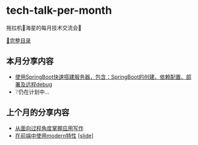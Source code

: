 # tech-talk-per-month
拖拉机:tractor:海星的每月技术交流会:speech_balloon:

[:book:完整目录](Contents.md)

## 本月分享内容

- [使用SpringBoot快速搭建服务器，包含：SpringBoot的创建、依赖配置、部署及远程debug](https://github.com/starfish-the-tractor/tech-talk-per-month/projects/1#card-31169210)
- :grey_question:仍在计划中...

## 上个月的分享内容

- [从面向过程角度掌握应用写作](2020-01/从面向过程角度掌握应用写作.md)
- [在前端中使用modern特性](2020-01/在前端中使用modern特性.md) [[slide]](https://slide.tp0t.xyz:3001/slide/using-modern-feature-in-frontend/)
